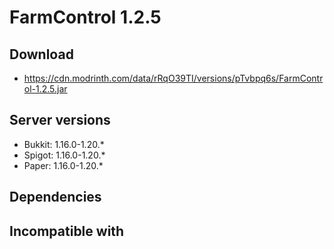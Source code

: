 # FarmControl 1.2.5

## Download
- https://cdn.modrinth.com/data/rRqO39TI/versions/pTvbpq6s/FarmControl-1.2.5.jar

## Server versions
- Bukkit: 1.16.0-1.20.*
- Spigot: 1.16.0-1.20.*
- Paper: 1.16.0-1.20.*

## Dependencies

## Incompatible with